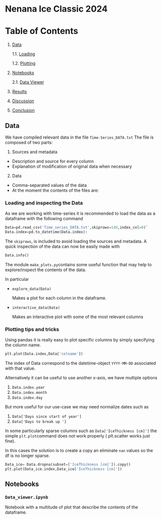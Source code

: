 # Nenana Ice Classic 2024
# Table of Contents

1. [Data](#data)
    <!--  -->
    1.1. [Loading](#loading-and-inspecting-the-data)

    1.2. [Plotting](#plotting-tips-and-tricks)
2. [Notebooks](#notebooks)

    2.1. [Data Viewer](#data_vieweripynb)
3. [Results](#results)
4. [Discussion](#discussion)
5. [Conclusion](#conclusion)

## Data

We have compiled relevant data in the file `Time-Series_DATA.txt`
The file is composed of two parts:

1. Sources and metadata

- Description and source for every column
- Explanation of modification of original data when necessary

2. Data

- Comma-separated values of the data
- At the moment the contents of the files are:

### Loading and inspecting the Data
As we are working with time-series it is recommended to load the data as a dataframe with the following command

```python
Data=pd.read_csv('Time_series_DATA.txt',skiprows=149,index_col=0)`
Data.index=pd.to_datetime(Data.index):
```

The ```skiprows```, is included to avoid loading the sources and metadata.
A quick inspection of the data can now be easily made with 
```python
Data.info()
```
The module `make_plots.py`contains some useful function that may help to explore/inspect the contents of the data.

In particular
- `explore_data(Data)`

    Makes a plot for each column in the dataframe. 

- `interactive_data(Data)`
    
    Makes an interactive plot with some of the most relevant columns

### Plotting tips and tricks
Using pandas it is really easy to plot specific columns by simply specifying the column name.
```python
plt.plot(Data.index,Data['colname'])
```
The index of Data correspond to the datetime-object `YYYY-MM-DD` associated with that value. 

Alternatively it can be useful to use another x-axis, we have multiple options

1. `Data.index.year`
2. `Data.index.month`
3. `Data.index.day`

 But more useful for our use-case we may need normalize dates such as 

 1. `Data['Days since start of year']`
 2. `Data['Days to break up ']`

 In some particularly sparse columns such as `Data['IceThickness [cm]']`
 the simple `plt.plot`command does not work properly ( plt.scatter works just fine).

  In this cases the solution is to create a copy an eliminate `nan` values so the df is no longer sparse.

 ```python 
 Data_ice= Data.dropna(subset=['IceThickness [cm]']).copy()
 plt.plot(Data_ice.index,Data_ice['IceThickness [cm]'])
 ```

## Notebooks

### `Data_viewer.ipynb`

 Notebook with a multitude of plot that describe the contents of the dataframe.
